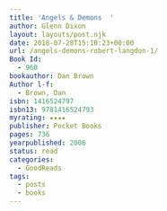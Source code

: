 ```yaml
---
title: 'Angels & Demons  '
author: Glenn Dixon
layout: layouts/post.njk
date: 2018-07-28T15:10:23+00:00
url: /angels-demons-robert-langdon-1/
Book Id:
  - 960
bookauthor: Dan Brown
Author l-f:
  - Brown, Dan
isbn: 1416524797
isbn13: 9781416524793
myrating: ★★★★
publisher: Pocket Books
pages: 736
yearpublished: 2006
status: read
categories:
  - GoodReads
tags:
  - posts
  - books
---
```

